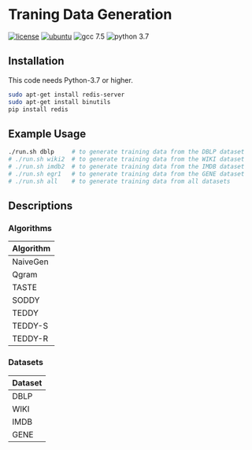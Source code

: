 # Traning Data Generation

[![license](https://img.shields.io/github/license/sykwon/teddy-dream?color=brightgreen)](https://github.com/sykwon/teddy-dream/blob/master/LICENSE)
[![ubuntu](https://img.shields.io/badge/ubuntu-v18.04-orange)](https://wiki.ubuntu.com/Releases)
![gcc 7.5](https://img.shields.io/badge/gcc-v7.5-blue)
![python 3.7](https://img.shields.io/badge/python-v3.7-blue)

## Installation

This code needs Python-3.7 or higher.

```bash
sudo apt-get install redis-server
sudo apt-get install binutils
pip install redis
```

## Example Usage

```bash
./run.sh dblp     # to generate training data from the DBLP dataset
# ./run.sh wiki2  # to generate training data from the WIKI dataset
# ./run.sh imdb2  # to generate training data from the IMDB dataset
# ./run.sh egr1   # to generate training data from the GENE dataset
# ./run.sh all    # to generate training data from all datasets
```

## Descriptions

### Algorithms

| Algorithm |
|-----------|
| NaiveGen  |
| Qgram     |
| TASTE     |
| SODDY     |
| TEDDY     |
| TEDDY-S   |
| TEDDY-R   |

### Datasets

| Dataset |
|---------|
| DBLP    |
| WIKI    |
| IMDB    |
| GENE    |
